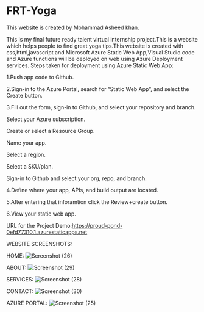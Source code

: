 # FRT-Yoga
This website is created by Mohammad Asheed khan.

This is my final future ready talent virtual internship project.This is a website which helps people to find great yoga tips.This website is created with css,html,javascript and Microsoft Azure Static Web App,Visual Studio code and Azure functions will be deployed on web using Azure Deployment services.
Steps taken for deployment using Azure Static Web App:

1.Push app code to Github.

2.Sign-in to the Azure Portal, search for “Static Web App”, and select the Create button.

3.Fill out the form, sign-in to Github, and select your repository and branch.

Select your Azure subscription.

Create or select a Resource Group.

Name your app.

Select a region.

Select a SKU/plan.

Sign-in to Github and select your org, repo, and branch.

4.Define where your app, APIs, and build output are located.

5.After entering that inforamtion click the Review+create button.

6.View your static web app.

URL for the Project Demo:https://proud-pond-0efd77310.1.azurestaticapps.net

WEBSITE SCREENSHOTS:

HOME:
![Screenshot (26)](https://user-images.githubusercontent.com/94754248/182672811-c22de2aa-62a6-43e3-86f2-dba1113f6433.png)

ABOUT:
![Screenshot (29)](https://user-images.githubusercontent.com/94754248/182672974-80ea49b6-de1f-43e5-b572-7175a05eca59.png)

SERVICES:
![Screenshot (28)](https://user-images.githubusercontent.com/94754248/182673064-f67a40e9-c06a-491e-8156-f36fe103b426.png)

CONTACT:
![Screenshot (30)](https://user-images.githubusercontent.com/94754248/182673138-34012ce3-4d61-45b7-9100-9d7569c419ef.png)

AZURE PORTAL:
![Screenshot (25)](https://user-images.githubusercontent.com/94754248/182673208-d34b069c-fa84-41c0-9a6e-9394902d475f.png)

